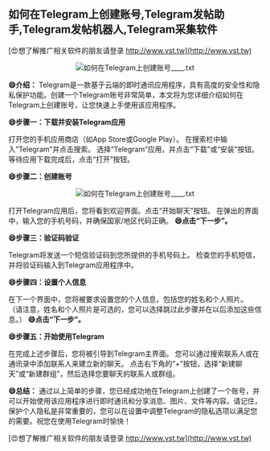 ## **如何在Telegram上创建账号,Telegram发帖助手,Telegram发帖机器人,Telegram采集软件**

[😍想了解推广相关软件的朋友请登录 http://www.vst.tw](http://www.vst.tw)

 <center><img src="https://vst.tw/MP4/tuiguang/png/5.png" alt="如何在Telegram上创建账号____.txt"></center>

**😄介绍：**
Telegram是一款基于云端的即时通讯应用程序，具有高度的安全性和隐私保护功能。创建一个Telegram账号非常简单，本文将为您详细介绍如何在Telegram上创建账号，让您快速上手使用该应用程序。

**😄步骤一：下载并安装Telegram应用**

打开您的手机应用商店（如App Store或Google Play）。
在搜索栏中输入“Telegram”并点击搜索。
选择“Telegram”应用，并点击“下载”或“安装”按钮。
等待应用下载完成后，点击“打开”按钮。

**😄步骤二：创建账号**

 <center><img src="https://vst.tw/MP4/tuiguang/png/8.png" alt="如何在Telegram上创建账号____.txt"></center>

打开Telegram应用后，您将看到欢迎界面。点击“开始聊天”按钮。
在弹出的界面中，输入您的手机号码，并确保国家/地区代码正确。
**😄点击“下一步”。**

**😄步骤三：验证码验证**

Telegram将发送一个短信验证码到您所提供的手机号码上。
检查您的手机短信，并将验证码输入到Telegram应用程序中。

**😄步骤四：设置个人信息**

在下一个界面中，您将被要求设置您的个人信息，包括您的姓名和个人照片。 （请注意，姓名和个人照片是可选的，您可以选择跳过此步骤并在以后添加这些信息。）
**😄点击“下一步”。**

**😄步骤五：开始使用Telegram**

在完成上述步骤后，您将被引导到Telegram主界面。
您可以通过搜索联系人或在通讯录中添加联系人来建立新的聊天。
点击右下角的“+”按钮，选择“新建聊天”或“新建群组”，然后选择您要聊天的联系人或群组。

**😄总结：**
通过以上简单的步骤，您已经成功地在Telegram上创建了一个账号，并可以开始使用该应用程序进行即时通讯和分享消息、图片、文件等内容。请记住，保护个人隐私是非常重要的，您可以在设置中调整Telegram的隐私选项以满足您的需要。祝您在使用Telegram时愉快！

[😍想了解推广相关软件的朋友请登录 http://www.vst.tw](http://www.vst.tw)



